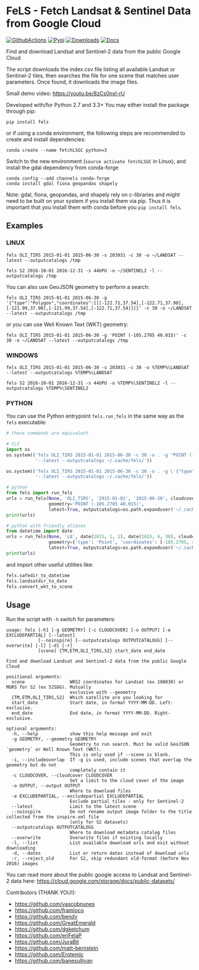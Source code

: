 # FeLS - Fetch Landsat & Sentinel Data from Google Cloud

[![GithubActions](https://github.com/vascobnunes/fetchLandsatSentinelFromGoogleCloud/actions/workflows/tests.yml/badge.svg?branch=master)](https://github.com/vascobnunes/fetchLandsatSentinelFromGoogleCloud/actions?query=branch%3Amaster)
[![Pypi](https://img.shields.io/pypi/v/fels.svg)](https://pypi.python.org/pypi/fels)
[![Downloads](https://img.shields.io/pypi/dm/fels.svg)](https://pypistats.org/packages/fels)
[![Docs](https://img.shields.io/badge/github.io-documentation-forestgreen)](https://vascobnunes.github.io/fetchLandsatSentinelFromGoogleCloud/)


Find and download Landsat and Sentinel-2 data from the public Google Cloud

The script downloads the index.csv file listing all available Landsat or
Sentinel-2 tiles, then searches the file for one scene that matches user
parameters. Once found, it downloads the image files.

Small demo video: https://youtu.be/8zCs0nxl-rU

Developed with/for Python 2.7 and 3.3+
You may either install the package through pip:

```
pip install fels
```

or if using a conda environment, the following steps are recommended to create
and install dependencies:

```
conda create --name fetchLSGC python=3
```

Switch to the new environment (`source activate fetchLSGC` in Linux), and
install the gdal dependency from conda-forge

```
conda config --add channels conda-forge
conda install gdal fiona geopandas shapely
```

Note: gdal, fiona, geopandas, and shapely rely on c-libraries and might need to
be built on your system if you install them via pip. Thus it is important that
you install them with conda before you `pip install fels`.

## Examples

### LINUX

```
fels OLI_TIRS 2015-01-01 2015-06-30 -s 203031 -c 30 -o ~/LANDSAT --latest --outputcatalogs /tmp
```

```
fels S2 2016-10-01 2016-12-31 -s 44UPU -o ~/SENTINEL2 -l --outputcatalogs /tmp
```

You can also use GeoJSON geometry to perform a search:

```
fels OLI_TIRS 2015-01-01 2015-06-30 -g '{"type":"Polygon","coordinates":[[[-122.71,37.54],[-122.71,37.90],[-121.99,37.90],[-121.99,37.54],[-122.71,37.54]]]}' -c 30 -o ~/LANDSAT --latest --outputcatalogs /tmp
```

or you can use Well Known Text (WKT) geometry:

```
fels OLI_TIRS 2015-01-01 2015-06-30 -g 'POINT (-105.2705 40.015)' -c 30 -o ~/LANDSAT --latest --outputcatalogs /tmp
```


### WINDOWS

```
fels OLI_TIRS 2015-01-01 2015-06-30 -s 203031 -c 30 -o %TEMP%\LANDSAT --latest --outputcatalogs %TEMP%\LANDSAT
```

```
fels S2 2016-10-01 2016-12-31 -s 44UPU -o %TEMP%\SENTINEL2 -l --outputcatalogs %TEMP%\SENTINEL2
```

### PYTHON


You can use the Python entrypoint `fels.run_fels` in the same way as the `fels` executable:

```python
# these commands are equivalent

# CLI
import os
os.system(('fels OLI_TIRS 2015-01-01 2015-06-30 -c 30 -o . -g "POINT (-105.2705 40.015)"'
           '--latest --outputcatalogs ~/.cache/fels/'))

os.system(('fels OLI_TIRS 2015-01-01 2015-06-30 -c 30 -o . -g \'{"type":"Point","coordinates":[-105.2705, 40.015]}\''
           '--latest --outputcatalogs ~/.cache/fels/'))

# python
from fels import run_fels
urls = run_fels(None, 'OLI_TIRS', '2015-01-01', '2015-06-30', cloudcover=30, output='.',
                geometry='POINT (-105.2705 40.015)',
                latest=True, outputcatalogs=os.path.expanduser('~/.cache/fels/'))
print(urls)

# python with friendly aliases
from datetime import date
urls = run_fels(None, 'L8', date(2015, 1, 1), date(2015, 6, 30), cloudcover=30, output='.',
                geometry={'type': 'Point', 'coordinates': [-105.2705, 40.015]},
                latest=True, outputcatalogs=os.path.expanduser('~/.cache/fels/'))
print(urls)
```

and import other useful utilities like:
```python
fels.safedir_to_datetime
fels.landsatdir_to_date
fels.convert_wkt_to_scene
```

## Usage

Run the script with `-h` switch for parameters:

```
usage: fels [-h] [-g GEOMETRY] [-c CLOUDCOVER] [-o OUTPUT] [-e EXCLUDEPARTIAL] [--latest]
            [--noinspire] [--outputcatalogs OUTPUTCATALOGS] [--overwrite] [-l] [-d] [-r]
            [scene] {TM,ETM,OLI_TIRS,S2} start_date end_date

Find and download Landsat and Sentinel-2 data from the public Google Cloud

positional arguments:
  scene                 WRS2 coordinates for Landsat (ex 198030) or MGRS for S2 (ex 52SDG). Mutually
                        exclusive with --geometry
  {TM,ETM,OLI_TIRS,S2}  Which satellite are you looking for
  start_date            Start date, in format YYYY-MM-DD. Left-exclusive.
  end_date              End date, in format YYYY-MM-DD. Right-exclusive.

optional arguments:
  -h, --help            show this help message and exit
  -g GEOMETRY, --geometry GEOMETRY
                        Geometry to run search. Must be valid GeoJSON `geometry` or Well Known Text (WKT).
                        This is only used if --scene is blank.
  -i, --includeoverlap  If -g is used, include scenes that overlap the geometry but do not
                        completely contain it
  -c CLOUDCOVER, --cloudcover CLOUDCOVER
                        Set a limit to the cloud cover of the image
  -o OUTPUT, --output OUTPUT
                        Where to download files
  -e EXCLUDEPARTIAL, --excludepartial EXCLUDEPARTIAL
                        Exclude partial tiles - only for Sentinel-2
  --latest              Limit to the latest scene
  --noinspire           Do not rename output image folder to the title collected from the inspire.xml file
                        (only for S2 datasets)
  --outputcatalogs OUTPUTCATALOGS
                        Where to download metadata catalog files
  --overwrite           Overwrite files if existing locally
  -l, --list            List available download urls and exit without downloading
  -d, --dates           List or return dates instead of download urls
  -r, --reject_old      For S2, skip redundant old-format (before Nov 2016) images

```

You can read more about the public google access to Landsat and Sentinel-2 data here: https://cloud.google.com/storage/docs/public-datasets/

Contributors (THANK YOU!):
 - https://github.com/vascobnunes
 - https://github.com/framioco
 - https://github.com/bendv
 - https://github.com/GreatEmerald
 - https://github.com/dgketchum
 - https://github.com/eriFelaP
 - https://github.com/JuraBit
 - https://github.com/matt-bernstein
 - https://github.com/Erotemic
 - https://github.com/banesullivan

